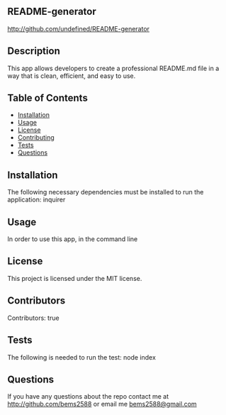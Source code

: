 
  ## README-generator

  http://github.com/undefined/README-generator

  ## Description

  This app allows developers to create a professional README.md file in a way that is clean, efficient, and easy to use.

  ## Table of Contents

  * [Installation](#installation)
  * [Usage](#usage)
  * [License](#license)
  * [Contributing](#contributing)
  * [Tests](#tests)
  * [Questions](#questions)
  
  ## Installation

  The following necessary dependencies must be installed to run the application: inquirer

  ## Usage

  In order to use this app, in the command line

  ## License

  This project is licensed under the MIT license.

  ## Contributors

  Contributors: true

  ## Tests

  The following is needed to run the test: node index

  ## Questions

  If you have any questions about the repo contact me at http://github.com/bems2588 or email me bems2588@gmail.com

